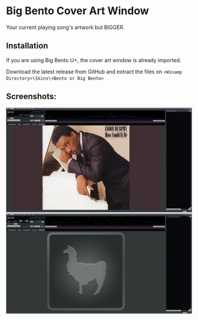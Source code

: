 # Big Bento Cover Art Window

Your current playing song's artwork but BIGGER. 

## Installation

If you are using Big Bento U+, the cover art window is already imported.

Download the latest release from GitHub and extract the files on ``<Winamp Directory>\Skins\<Bento or Big Bento>``

## Screenshots:
![img1](screenshot1.png)
![img2](screenshot2.png)
